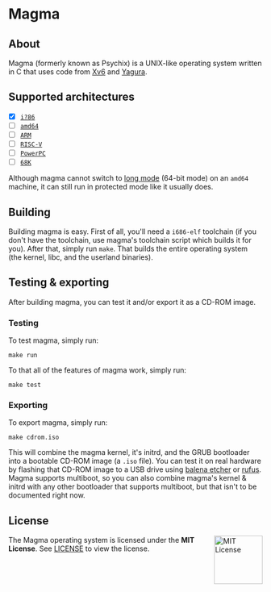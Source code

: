 # Magma
## About
Magma (formerly known as Psychix) is a UNIX-like operating system written in C that uses code from [Xv6](https://github.com/mit-pdos/xv6-public) and [Yagura](https://github.com/mosmeh/yagura).
## Supported architectures
- [X] [`i?86`](https://en.wikipedia.org/wiki/X86)
- [ ] [`amd64`](https://en.wikipedia.org/wiki/X86-64)
- [ ] [`ARM`](https://en.wikipedia.org/wiki/ARM_architecture_family)
- [ ] [`RISC-V`](https://riscv.org/)
- [ ] [`PowerPC`](https://en.wikipedia.org/wiki/PowerPC)
- [ ] [`68K`](https://en.wikipedia.org/wiki/Motorola_68000_series)

Although magma cannot switch to [long mode](https://wiki.osdev.org/Setting_Up_Long_Mode) (64-bit mode) on an `amd64` machine, it can still run in protected mode like it usually does.
## Building
Building magma is easy. First of all, you'll need a `i686-elf` toolchain (if you don't have the toolchain, use magma's toolchain script which builds it for you). After that, simply run `make`. That builds the entire operating system (the kernel, libc, and the userland binaries).
## Testing & exporting
After building magma, you can test it and/or export it as a CD-ROM image.
### Testing
To test magma, simply run:
```
make run
```
To that all of the features of magma work, simply run:
```
make test
```
### Exporting
To export magma, simply run:
```
make cdrom.iso
```
This will combine the magma kernel, it's initrd, and the GRUB bootloader into a bootable CD-ROM image (a `.iso` file). You can test it on real hardware by flashing that CD-ROM image to a USB drive using [balena etcher](https://www.balena.io/etcher) or [rufus](https://rufus.ie/en/).
Magma supports multiboot, so you can also combine magma's kernel & initrd with any other bootloader that supports multiboot, but that isn't to be documented right now.
## License

<a href="https://opensource.org/licenses/MIT">
    <img align="right" height="96" alt="MIT License" src="meta/shared/mit-license.png" />
</a>

The Magma operating system is licensed under the **MIT License**.
See [LICENSE](LICENSE) to view the license.